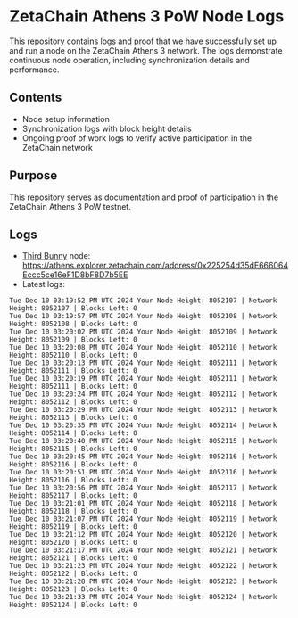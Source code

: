 # ZetaChain Athens 3 PoW Node Logs
This repository contains logs and proof that we have successfully set up and run a node on the ZetaChain Athens 3 network. The logs demonstrate continuous node operation, including synchronization details and performance.

## Contents
- Node setup information
- Synchronization logs with block height details
- Ongoing proof of work logs to verify active participation in the ZetaChain network

## Purpose
This repository serves as documentation and proof of participation in the ZetaChain Athens 3 PoW testnet.

## Logs

- [Third Bunny](https://thirdbunny.xyz/) node: https://athens.explorer.zetachain.com/address/0x225254d35dE666064Eccc5ce16eF1D8bF8D7b5EE
- Latest logs:
```
Tue Dec 10 03:19:52 PM UTC 2024 Your Node Height: 8052107 | Network Height: 8052107 | Blocks Left: 0
Tue Dec 10 03:19:57 PM UTC 2024 Your Node Height: 8052108 | Network Height: 8052108 | Blocks Left: 0
Tue Dec 10 03:20:02 PM UTC 2024 Your Node Height: 8052109 | Network Height: 8052109 | Blocks Left: 0
Tue Dec 10 03:20:08 PM UTC 2024 Your Node Height: 8052110 | Network Height: 8052110 | Blocks Left: 0
Tue Dec 10 03:20:13 PM UTC 2024 Your Node Height: 8052111 | Network Height: 8052111 | Blocks Left: 0
Tue Dec 10 03:20:19 PM UTC 2024 Your Node Height: 8052111 | Network Height: 8052111 | Blocks Left: 0
Tue Dec 10 03:20:24 PM UTC 2024 Your Node Height: 8052112 | Network Height: 8052112 | Blocks Left: 0
Tue Dec 10 03:20:29 PM UTC 2024 Your Node Height: 8052113 | Network Height: 8052113 | Blocks Left: 0
Tue Dec 10 03:20:35 PM UTC 2024 Your Node Height: 8052114 | Network Height: 8052114 | Blocks Left: 0
Tue Dec 10 03:20:40 PM UTC 2024 Your Node Height: 8052115 | Network Height: 8052115 | Blocks Left: 0
Tue Dec 10 03:20:45 PM UTC 2024 Your Node Height: 8052116 | Network Height: 8052116 | Blocks Left: 0
Tue Dec 10 03:20:51 PM UTC 2024 Your Node Height: 8052116 | Network Height: 8052116 | Blocks Left: 0
Tue Dec 10 03:20:56 PM UTC 2024 Your Node Height: 8052117 | Network Height: 8052117 | Blocks Left: 0
Tue Dec 10 03:21:01 PM UTC 2024 Your Node Height: 8052118 | Network Height: 8052118 | Blocks Left: 0
Tue Dec 10 03:21:07 PM UTC 2024 Your Node Height: 8052119 | Network Height: 8052119 | Blocks Left: 0
Tue Dec 10 03:21:12 PM UTC 2024 Your Node Height: 8052120 | Network Height: 8052120 | Blocks Left: 0
Tue Dec 10 03:21:17 PM UTC 2024 Your Node Height: 8052121 | Network Height: 8052121 | Blocks Left: 0
Tue Dec 10 03:21:23 PM UTC 2024 Your Node Height: 8052122 | Network Height: 8052122 | Blocks Left: 0
Tue Dec 10 03:21:28 PM UTC 2024 Your Node Height: 8052123 | Network Height: 8052123 | Blocks Left: 0
Tue Dec 10 03:21:33 PM UTC 2024 Your Node Height: 8052124 | Network Height: 8052124 | Blocks Left: 0
```
